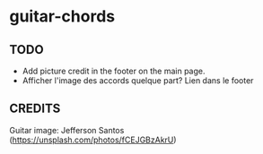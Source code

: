 # guitar-chords

## TODO

- Add picture credit in the footer on the main page.
- Afficher l'image des accords quelque part? Lien dans le footer

## CREDITS

Guitar image: Jefferson Santos (https://unsplash.com/photos/fCEJGBzAkrU)
